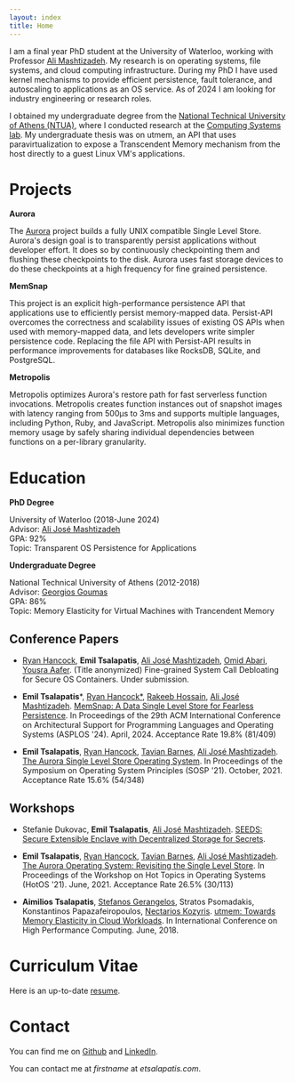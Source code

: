 ```yaml
---
layout: index
title: Home
---
```


I am a final year PhD student at the University of Waterloo, working with Professor [Ali Mashtizadeh](https://rcs.uwaterloo.ca/~ali). My research is on operating systems, file systems, and cloud computing infrastructure. During my PhD I have used kernel mechanisms to provide efficient persistence, fault tolerance, and autoscaling to applications as an OS service. As of 2024 I am looking for industry engineering or research roles.

I obtained my undergraduate degree from the [National Technical University of Athens (NTUA)](https://www.ntua.gr/en), where I conducted research at the [Computing Systems lab](research.cslab.ece.ntua.gr). My undergraduate thesis was on utmem, an API that uses paravirtualization to expose a Transcendent Memory mechanism from the host directly to a guest Linux VM's applications.

# Projects

**Aurora**

The [Aurora](https://rcs.uwaterloo.ca/aurora/) project builds a fully UNIX compatible Single Level Store. Aurora's design goal is to transparently persist applications without developer effort. It does so by continuously checkpointing them and flushing these checkpoints to the disk. Aurora uses fast storage devices to do these checkpoints at a high frequency for fine grained persistence. 

**MemSnap**

This project is an explicit high-performance persistence API that applications use to efficiently persist memory-mapped data. Persist-API overcomes the correctness and scalability issues of existing OS APIs when used with memory-mapped data, and lets developers write simpler persistence code. Replacing the file API with Persist-API results in performance improvements for databases like RocksDB, SQLite, and PostgreSQL.

**Metropolis**

Metropolis optimizes Aurora's restore path for fast serverless function invocations. Metropolis creates function instances out of snapshot images with latency ranging from 500μs to 3ms and supports multiple languages, including Python, Ruby, and JavaScript. Metropolis also minimizes function memory usage by safely sharing individual dependencies between functions on a per-library granularity.


# Education

**PhD Degree**

University of Waterloo (2018-June 2024) <br/>
Advisor: [Ali José Mashtizadeh](https://rcs.uwaterloo.ca/~ali) <br/>
GPA: 92% <br/>
Topic: Transparent OS Persistence for Applications<br/>


**Undergraduate Degree**

National Technical University of Athens (2012-2018) <br/>
Advisor: [Georgios Goumas](https://www.cslab.ece.ntua.gr/~goumas) <br/>
GPA: 86% <br/>
Topic: Memory Elasticity for Virtual Machines with Trancendent Memory


## Conference Papers

*  [Ryan Hancock](https://rcs.uwaterloo.ca/~ryan), **Emil Tsalapatis**, [Ali José Mashtizadeh](https://rcs.uwaterloo.ca/~ali), [Omid Abari](https://web.cs.ucla.edu/~omid), [Yousra Aafer](https://cs.uwaterloo.ca/~yaafer). (Title anonymized) Fine-grained System Call Debloating for Secure OS Containers. Under submission.

*  **Emil Tsalapatis**\*, [Ryan Hancock\*](https://rcs.uwaterloo.ca/~ryan), [Rakeeb Hossain](https://rakeeb-hossain.github.io), [Ali José Mashtizadeh](https://rcs.uwaterloo.ca/~ali). [MemSnap: A Data Single Level Store for Fearless Persistence](/assets/pdf/memsnap-asplos.pdf). In Proceedings of the 29th ACM International Conference on Architectural Support for Programming Languages and Operating Systems (ASPLOS '24). April, 2024. Acceptance Rate 19.8% (81/409)

* **Emil Tsalapatis**, [Ryan Hancock](https://rcs.uwaterloo.ca/~ryan), [Tavian Barnes](https://tavianator.com), [Ali José Mashtizadeh](https://rcs.uwaterloo.ca/~ali). [The Aurora Single Level Store Operating System](/assets/pdf/aurora-sosp.pdf). In Proceedings of the Symposium on Operating System Principles (SOSP '21). October, 2021. Acceptance Rate 15.6% (54/348)

## Workshops

* Stefanie Dukovac, **Emil Tsalapatis**, [Ali José Mashtizadeh](https://rcs.uwaterloo.ca/~ali). [SEEDS: Secure Extensible Enclave with Decentralized Storage for Secrets](/assets/pdf/seeds-systex.pdf).

* **Emil Tsalapatis**, [Ryan Hancock](https://rcs.uwaterloo.ca/~ryan), [Tavian Barnes](https://tavianator.com), [Ali José Mashtizadeh](https://rcs.uwaterloo.ca/~ali). [The Aurora Operating System: Revisiting the Single Level Store](/assets/pdf/aurora-hotos.pdf). In Proceedings of the Workshop on Hot Topics in Operating Systems (HotOS '21). June, 2021. Acceptance Rate 26.5% (30/113)

* **Aimilios Tsalapatis**, [Stefanos Gerangelos](http://www.cslab.ece.ntua.gr/~sgerag), Stratos Psomadakis, Konstantinos Papazafeiropoulos, [Nectarios Kozyris](http://www.cslab.ece.ntua.gr/~nkoziris). [utmem: Towards Memory Elasticity in Cloud Workloads](/assets/pdf/utmem.pdf).
In International Conference on High Performance Computing. June, 2018.

# Curriculum Vitae

Here is an up-to-date [resume](assets/pdf/tsalapatis_cv.pdf).

# Contact 

You can find me on [Github](https://github.com/etsal) and [LinkedIn](https://www.linkedin.com/in/emil-tsalapatis-41ab40b1).

You can contact me at *firstname* at *etsalapatis.com*.
